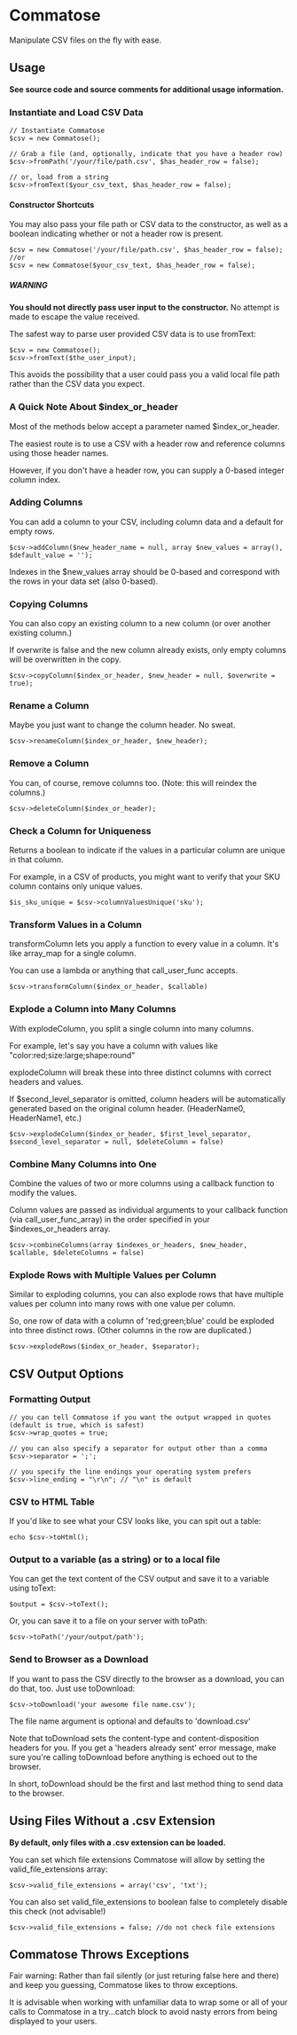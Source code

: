 # Commatose
Manipulate CSV files on the fly with ease.

## Usage

**See source code and source comments for additional usage information.**



### Instantiate and Load CSV Data

```
// Instantiate Commatose
$csv = new Commatose();

// Grab a file (and, optionally, indicate that you have a header row)
$csv->fromPath('/your/file/path.csv', $has_header_row = false);

// or, load from a string
$csv->fromText($your_csv_text, $has_header_row = false);
```

#### Constructor Shortcuts

You may also pass your file path or CSV data to the constructor, as well as a boolean indicating whether or not a header row is present.

```
$csv = new Commatose('/your/file/path.csv', $has_header_row = false);
//or
$csv = new Commatose($your_csv_text, $has_header_row = false);
```

##### WARNING

**You should not directly pass user input to the constructor.**
No attempt is made to escape the value received.

The safest way to parse user provided CSV data is to use fromText:
```
$csv = new Commatose();
$csv->fromText($the_user_input);
```

This avoids the possibility that a user could pass you a valid local file path rather than the CSV data you expect.



### A Quick Note About $index_or_header

Most of the methods below accept a parameter named $index_or_header.

The easiest route is to use a CSV with a header row and reference columns using those header names.

However, if you don't have a header row, you can supply a 0-based integer column index.



### Adding Columns

You can add a column to your CSV, including column data and a default for empty rows.

```
$csv->addColumn($new_header_name = null, array $new_values = array(), $default_value = '');
```

Indexes in the $new_values array should be 0-based and correspond with the rows in your data set (also 0-based).



### Copying Columns

You can also copy an existing column to a new column (or over another existing column.)

If overwrite is false and the new column already exists, only empty columns will be overwritten in the copy.

```
$csv->copyColumn($index_or_header, $new_header = null, $overwrite = true);
```



### Rename a Column

Maybe you just want to change the column header. No sweat.

```
$csv->renameColumn($index_or_header, $new_header);
```



### Remove a Column

You can, of course, remove columns too. (Note: this will reindex the columns.)

```
$csv->deleteColumn($index_or_header);
```



### Check a Column for Uniqueness

Returns a boolean to indicate if the values in a particular column are unique in that column.

For example, in a CSV of products, you might want to verify that your SKU column contains only unique values.

```
$is_sku_unique = $csv->columnValuesUnique('sku');
```



### Transform Values in a Column

transformColumn lets you apply a function to every value in a column. It's like array_map for a single column.

You can use a lambda or anything that call_user_func accepts.

```
$csv->transformColumn($index_or_header, $callable)
```



### Explode a Column into Many Columns

With explodeColumn, you split a single column into many columns.

For example, let's say you have a column with values like "color:red;size:large;shape:round"

explodeColumn will break these into three distinct columns with correct headers and values.

If $second_level_separator is omitted, column headers will be automatically generated based on the original column header. (HeaderName0, HeaderName1, etc.)

```
$csv->explodeColumn($index_or_header, $first_level_separator, $second_level_separator = null, $deleteColumn = false)
```



### Combine Many Columns into One

Combine the values of two or more columns using a callback function to modify the values.

Column values are passed as individual arguments to your callback function (via call_user_func_array) in the order specified in your $indexes_or_headers array.

```
$csv->combineColumns(array $indexes_or_headers, $new_header, $callable, $deleteColumns = false)
```



### Explode Rows with Multiple Values per Column

Similar to exploding columns, you can also explode rows that have multiple values per column into many rows with one value per column.

So, one row of data with a column of 'red;green;blue' could be exploded into three distinct rows. (Other columns in the row are duplicated.)

```
$csv->explodeRows($index_or_header, $separator);
```



## CSV Output Options

### Formatting Output

```
// you can tell Commatose if you want the output wrapped in quotes (default is true, which is safest)
$csv->wrap_quotes = true;

// you can also specify a separator for output other than a comma
$csv->separator = ';';

// you specify the line endings your operating system prefers
$csv->line_ending = "\r\n"; // "\n" is default
```

### CSV to HTML Table

If you'd like to see what your CSV looks like, you can spit out a table:
```
echo $csv->toHtml();
```

### Output to a variable (as a string) or to a local file

You can get the text content of the CSV output and save it to a variable using toText:

```
$output = $csv->toText();
```

Or, you can save it to a file on your server with toPath:

```
$csv->toPath('/your/output/path');
```

### Send to Browser as a Download

If you want to pass the CSV directly to the browser as a download, you can do that, too. Just use toDownload:

```
$csv->toDownload('your awesome file name.csv');
```

The file name argument is optional and defaults to 'download.csv'

Note that toDownload sets the content-type and content-disposition headers for you. If you get a 'headers already sent' error message, make sure you're calling toDownload before anything is echoed out to the browser.

In short, toDownload should be the first and last method thing to send data to the browser.



## Using Files Without a .csv Extension

**By default, only files with a .csv extension can be loaded.**

You can set which file extensions Commatose will allow by setting the valid_file_extensions array:

```
$csv->valid_file_extensions = array('csv', 'txt');
```

You can also set valid_file_extensions to boolean false to completely disable this check (not advisable!)
```
$csv->valid_file_extensions = false; //do not check file extensions
```



## Commatose Throws Exceptions

Fair warning: Rather than fail silently (or just returing false here and there) and keep you guessing, Commatose likes to throw exceptions.

It is advisable when working with unfamiliar data to wrap some or all of your calls to Commatose in a try...catch block to avoid nasty errors from being displayed to your users.
